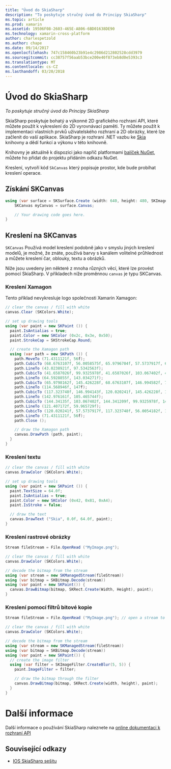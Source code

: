 ```yaml
---
title: "Úvod do SkiaSharp"
description: "To poskytuje stručný úvod do Principy SkiaSharp"
ms.topic: article
ms.prod: xamarin
ms.assetid: 19506F08-2603-465E-A806-6BD01638DE90
ms.technology: xamarin-cross-platform
author: charlespetzold
ms.author: chape
ms.date: 09/14/2017
ms.openlocfilehash: 747c158460b23b91e4c2986d212802528cdd3979
ms.sourcegitcommit: cc38757f56aab53bce200e40f873eb8d0e5393c3
ms.translationtype: MT
ms.contentlocale: cs-CZ
ms.lasthandoff: 03/20/2018
---
```

# <a name="an-introduction-to-skiasharp"></a>Úvod do SkiaSharp

_To poskytuje stručný úvod do Principy SkiaSharp_

SkiaSharp poskytuje bohatý a výkonné 2D grafického rozhraní API, které můžete použít k vykreslení do 2D vyrovnávací paměti.  Ty můžete použít k implementaci vlastních prvků uživatelského rozhraní a 2D obrázky, které lze začlenit do vaší aplikace.  SkiaSharp je rozhraní .NET vazbu ke [Skia](https://skia.org) knihovny a dědí funkcí a výkonu v této knihovně.

Knihovny je aktuálně k dispozici jako napříč platformami [balíček NuGet](https://www.nuget.org/packages/SkiaSharp), můžete ho přidat do projektu přidáním odkazu NuGet.

Kreslení, vytvoří kód `SkCanvas` který popisuje prostor, kde bude probíhat kreslení operace.

## <a name="obtaining-an-skcanvas"></a>Získání SKCanvas

```csharp
using (var surface = SKSurface.Create (width: 640, height: 480, SKImageInfo.PlatformColorType, SKAlphaType.Premul)) {
    SKCanvas myCanvas = surface.Canvas;

    // Your drawing code goes here.
}
```

## <a name="drawing-on-skcanvas"></a>Kreslení na SKCanvas

`SKCanvas` Používá model kreslení podobně jako v smyslu jiných kreslení modelů, je možné, že znáte, používá barvy s kanálem volitelné průhlednost a můžete kreslení čar, oblouky, textu a obrázků.

Níže jsou uvedeny jen některé z mnoha různých věcí, které lze provést pomocí SkiaSharp.  V příkladech níže proměnnou `canvas` je typu SKCanvas.

### <a name="drawing-xamagon"></a>Kreslení Xamagon

Tento příklad nevykresluje logo společnosti Xamarin Xamagon:

```csharp
// clear the canvas / fill with white
canvas.Clear (SKColors.White);

// set up drawing tools
using (var paint = new SKPaint ()) {
  paint.IsAntialias = true;
  paint.Color = new SKColor (0x2c, 0x3e, 0x50);
  paint.StrokeCap = SKStrokeCap.Round;

  // create the Xamagon path
  using (var path = new SKPath ()) {
    path.MoveTo (71.4311121f, 56f);
    path.CubicTo (68.6763107f, 56.0058575f, 65.9796704f, 57.5737917f, 64.5928855f, 59.965729f);
    path.LineTo (43.0238921f, 97.5342563f);
    path.CubicTo (41.6587026f, 99.9325978f, 41.6587026f, 103.067402f, 43.0238921f, 105.465744f);
    path.LineTo (64.5928855f, 143.034271f);
    path.CubicTo (65.9798162f, 145.426228f, 68.6763107f, 146.994582f, 71.4311121f, 147f);
    path.LineTo (114.568946f, 147f);
    path.CubicTo (117.323748f, 146.994143f, 120.020241f, 145.426228f, 121.407172f, 143.034271f);
    path.LineTo (142.976161f, 105.465744f);
    path.CubicTo (144.34135f, 103.067402f, 144.341209f, 99.9325978f, 142.976161f, 97.5342563f);
    path.LineTo (121.407172f, 59.965729f);
    path.CubicTo (120.020241f, 57.5737917f, 117.323748f, 56.0054182f, 114.568946f, 56f);
    path.LineTo (71.4311121f, 56f);
    path.Close ();

    // draw the Xamagon path
    canvas.DrawPath (path, paint);
  }
}
```

### <a name="drawing-text"></a>Kreslení textu

```csharp
// clear the canvas / fill with white
canvas.DrawColor (SKColors.White);

// set up drawing tools
using (var paint = new SKPaint ()) {
  paint.TextSize = 64.0f;
  paint.IsAntialias = true;
  paint.Color = new SKColor (0x42, 0x81, 0xA4);
  paint.IsStroke = false;

  // draw the text
  canvas.DrawText ("Skia", 0.0f, 64.0f, paint);
}
```

### <a name="drawing-bitmaps"></a>Kreslení rastrové obrázky

```csharp
Stream fileStream = File.OpenRead ("MyImage.png");

// clear the canvas / fill with white
canvas.DrawColor (SKColors.White);

// decode the bitmap from the stream
using (var stream = new SKManagedStream(fileStream))
using (var bitmap = SKBitmap.Decode(stream))
using (var paint = new SKPaint()) {
  canvas.DrawBitmap(bitmap, SKRect.Create(Width, Height), paint);
}
```

### <a name="drawing-with-image-filters"></a>Kreslení pomocí filtrů bitové kopie

```csharp
Stream fileStream = File.OpenRead ("MyImage.png"); // open a stream to an image file

// clear the canvas / fill with white
canvas.DrawColor (SKColors.White);

// decode the bitmap from the stream
using (var stream = new SKManagedStream(fileStream))
using (var bitmap = SKBitmap.Decode(stream))
using (var paint = new SKPaint()) {
  // create the image filter
  using (var filter = SKImageFilter.CreateBlur(5, 5)) {
    paint.ImageFilter = filter;

    // draw the bitmap through the filter
    canvas.DrawBitmap(bitmap, SKRect.Create(width, height), paint);
  }
}
```

# <a name="more-information"></a>Další informace

Další informace o používání SkiaSharp naleznete na [online dokumentaci k rozhraní API](https://developer.xamarin.com/api/namespace/SkiaSharp/)


## <a name="related-links"></a>Související odkazy

- [IOS SkiaSharp sešitu](https://developer.xamarin.com/workbooks/graphics/skiasharp/logo/skialogo-ios.workbook)
